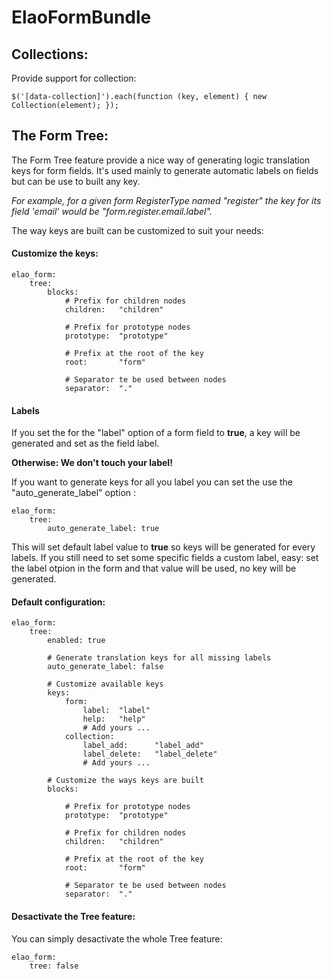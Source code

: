 ElaoFormBundle
==============

Collections:
------------

Provide support for collection:

	$('[data-collection]').each(function (key, element) { new Collection(element); });

The Form Tree:
--------------

The Form Tree feature provide a nice way of generating logic translation keys for form fields.
It's used mainly to generate automatic labels on fields but can be use to built any key.

_For example, for a given form RegisterType named "register" the key for its field 'email' would be "form.register.email.label"._

The way keys are built can be customized to suit your needs:

#### Customize the keys:

	elao_form:
	    tree:
			blocks:
	            # Prefix for children nodes
	            children: 	"children"
	            
	            # Prefix for prototype nodes
	            prototype: 	"prototype"

	            # Prefix at the root of the key
	            root: 		"form"

	            # Separator te be used between nodes
	            separator: 	"."

#### Labels

If you set the for the "label" option of a form field to __true__, a key will be generated and set as the field label.

__Otherwise: We don't touch your label!__

If you want to generate keys for all you label you can set the use the "auto_generate_label" option :

	elao_form:
	    tree:
	        auto_generate_label: true

This will set default label value to __true__ so keys will be generated for every labels.
If you still need to set some specific fields a custom label, easy: set the label otpion in the form and that value will be used, no key will be generated.

#### Default configuration:

	elao_form:
	    tree:
	        enabled: true

	        # Generate translation keys for all missing labels
	        auto_generate_label: false

	        # Customize available keys
	        keys:
		        form:
		        	label: 	"label"
		        	help:  	"help"
		        	# Add yours ...
		        collection:
		        	label_add: 		"label_add"
		        	label_delete: 	"label_delete"
		        	# Add yours ...

	        # Customize the ways keys are built
	        blocks:

	            # Prefix for prototype nodes
	            prototype: 	"prototype"

	            # Prefix for children nodes
	            children: 	"children"

	            # Prefix at the root of the key
	            root: 		"form"

	            # Separator te be used between nodes
	            separator: 	"."

#### Desactivate the Tree feature:

You can simply desactivate the whole Tree feature:

	elao_form:
	    tree: false
